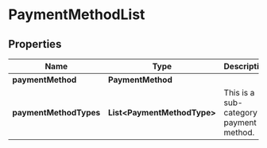 

# PaymentMethodList


## Properties

| Name | Type | Description | Notes |
|------------ | ------------- | ------------- | -------------|
|**paymentMethod** | **PaymentMethod** |  |  |
|**paymentMethodTypes** | **List&lt;PaymentMethodType&gt;** | This is a sub-category of payment method. |  [optional] |



